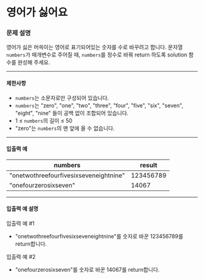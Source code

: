 # 영어가 싫어요

### 문제 설명

영어가 싫은 머쓱이는 영어로 표기되어있는 숫자를 수로 바꾸려고 합니다. 문자열 <code>numbers</code>가 매개변수로 주어질 때, <code>numbers</code>를 정수로 바꿔 return 하도록 solution 함수를 완성해 주세요.

<hr>

<h4>제한사항</h4>

* <code>numbers</code>는 소문자로만 구성되어 있습니다.
* <code>numbers</code>는 "zero", "one", "two", "three", "four", "five", "six", "seven", "eight", "nine" 들이 공백 없이 조합되어 있습니다.
* 1 ≤ <code>numbers</code>의 길이 ≤ 50
* "zero"는 <code>numbers</code>의 맨 앞에 올 수 없습니다.

<hr>

<h4>입출력 예</h4>

<table>
  <thead>
    <tr>
      <th>numbers</th>
      <th>result</th>
    </tr>
  </thead>
  <tbody>
    <tr>
      <td>"onetwothreefourfivesixseveneightnine"	</td>
      <td>123456789</td>
    </tr>
    <tr>
      <td>"onefourzerosixseven"</td>
      <td>14067</td>
    </tr>
  </tbody>
</table>

<hr>

<h4>입출력 예 설명</h4>

입출력 예 #1
* "onetwothreefourfivesixseveneightnine"를 숫자로 바꾼 123456789를 return합니다.

입출력 예 #2
* "onefourzerosixseven"를 숫자로 바꾼 14067를 return합니다.
